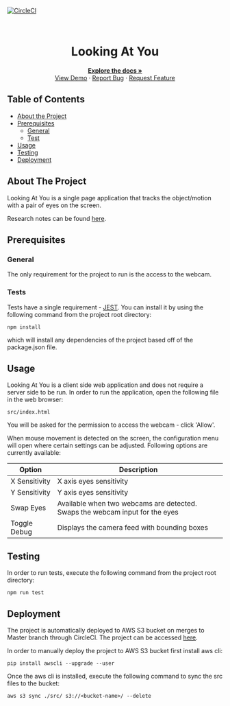 <!-- PROJECT SHIELDS -->
[![CircleCI](https://img.shields.io/circleci/build/github/ScottLogic/lookingatyou/master.svg?label=master&style=badge&token=ab5d53d5a9479d50259a1d2febaa710964b4bd8c)](https://circleci.com/gh/ScottLogic/lookingatyou)


<!-- PROJECT LOGO -->
<br />
<p align="center">

  <h1 align="center">Looking At You</h1>

  <p align="center">
    <a href="https://github.com/ScottLogic/lookingatyou/blob/master/README.md"><strong>Explore the docs »</strong></a>
    <br />
    <a href="https://looking-at-you.s3.amazonaws.com/index.html">View Demo</a>
    ·
    <a href="https://github.com/ScottLogic/lookingatyou/issues">Report Bug</a>
    ·
    <a href="https://github.com/ScottLogic/lookingatyou/issues">Request Feature</a>
  </p>
</p>


## Table of Contents

* [About the Project](#about-the-project)
* [Prerequisites](#prerequisites)
  * [General](#general)
  * [Test](#test)
* [Usage](#usage)
* [Testing](#testing)
* [Deployment](#deployment)



## About The Project

Looking At You is a single page application that tracks the object/motion with a pair of eyes on the screen.

Research notes can be found [here](https://docs.google.com/document/d/1qzaegY8RV-7zI8W8PFPsT_O9LhHEo22WNC5yQh8-n_Q/edit#heading=h.e2w0fl8vj3ca_).

## Prerequisites

### General

The only requirement for the project to run is the access to the webcam. 

### Tests

Tests have a single requirement - [JEST](https://jestjs.io/). You can install it by using the following command from the project root directory:

```
npm install
```

which will install any dependencies of the project based off of the package.json file.

## Usage

Looking At You is a client side web application and does not require a server side to be run. In order to run the application, open the following file in the web browser:

```
src/index.html
```

You will be asked for the permission to access the webcam - click 'Allow'.

When mouse movement is detected on the screen, the configuration menu will open where certain settings can be adjusted. Following options are currently available:

| Option         | Description                                                                  |
|----------------|------------------------------------------------------------------------------|
| X Sensitivity  | X axis eyes sensitivity                                                      |
| Y Sensitivity  | Y axis eyes sensitivity                                                      |
| Swap Eyes      | Available when two webcams are detected. Swaps the webcam input for the eyes |
| Toggle Debug   | Displays the camera feed with bounding boxes                                 |

## Testing

In order to run tests, execute the following command from the project root directory:

```
npm run test
```

## Deployment

The project is automatically deployed to AWS S3 bucket on merges to Master branch through CircleCI. The project can be accessed [here](https://looking-at-you.s3.amazonaws.com/index.html).

In order to manually deploy the project to AWS S3 bucket first install aws cli:

```
pip install awscli --upgrade --user
```

Once the aws cli is installed, execute the following command to sync the src files to the bucket:

```
aws s3 sync ./src/ s3://<bucket-name>/ --delete
```

